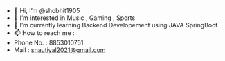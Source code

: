 - 👋 Hi, I’m @shobhit1905
- 👀 I’m interested in Music , Gaming , Sports
- 🌱 I’m currently learning Backend Developement using JAVA SpringBoot
- 📫 How to reach me :
- Phone No. : 8853010751
- Mail : snautiyal2021@gmail.com

<!---
shobhit1905/shobhit1905 is a ✨ special ✨ repository because its `README.md` (this file) appears on your GitHub profile.
You can click the Preview link to take a look at your changes.
--->
